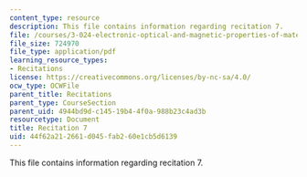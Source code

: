 ```yaml
---
content_type: resource
description: This file contains information regarding recitation 7.
file: /courses/3-024-electronic-optical-and-magnetic-properties-of-materials-spring-2013/44f62a212661d045fab260e1cb5d6139_MIT3_024S13_2012rec7.pdf
file_size: 724970
file_type: application/pdf
learning_resource_types:
- Recitations
license: https://creativecommons.org/licenses/by-nc-sa/4.0/
ocw_type: OCWFile
parent_title: Recitations
parent_type: CourseSection
parent_uid: 4944bd9d-c145-19b4-4f0a-988b23c4ad3b
resourcetype: Document
title: Recitation 7
uid: 44f62a21-2661-d045-fab2-60e1cb5d6139
---
```

This file contains information regarding recitation 7.